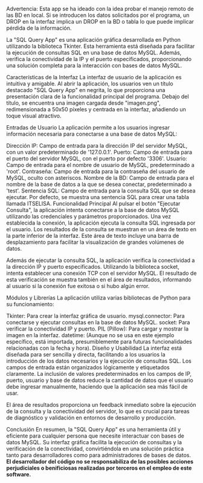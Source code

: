 
Advertencia: Esta app se ha ideado con la idea probar el manejo remoto de las BD en local. Si se introducen los datos solicitados por el programa, un DROP en la interfaz implica un DROP en la BD o tabla lo que puede implicar pérdida de la información.

La "SQL Query App" es una aplicación gráfica desarrollada en Python utilizando la biblioteca Tkinter. Esta herramienta está diseñada para facilitar la ejecución de consultas SQL en una base de datos MySQL. Además, verifica la conectividad de la IP y el puerto especificados, proporcionando una solución completa para la interacción con bases de datos MySQL. 

Características de la Interfaz
La interfaz de usuario de la aplicación es intuitiva y amigable. Al abrir la aplicación, los usuarios ven un título destacado "SQL Query App" en negrita, lo que proporciona una presentación clara de la funcionalidad principal del programa. Debajo del título, se encuentra una imagen cargada desde "imagen.png", redimensionada a 50x50 píxeles y centrada en la interfaz, añadiendo un toque visual atractivo.

Entradas de Usuario
La aplicación permite a los usuarios ingresar información necesaria para conectarse a una base de datos MySQL:

Dirección IP: Campo de entrada para la dirección IP del servidor MySQL, con un valor predeterminado de '127.0.0.1'.
Puerto: Campo de entrada para el puerto del servidor MySQL, con el puerto por defecto '3306'.
Usuario: Campo de entrada para el nombre de usuario de MySQL, predeterminado a 'root'.
Contraseña: Campo de entrada para la contraseña del usuario de MySQL, oculto con asteriscos.
Nombre de la BD: Campo de entrada para el nombre de la base de datos a la que se desea conectar, predeterminado a 'test'.
Sentencia SQL: Campo de entrada para la consulta SQL que se desea ejecutar. Por defecto, se muestra una sentencia SQL para crear una tabla llamada ITSELISA.
Funcionalidad Principal
Al pulsar el botón "Ejecutar Consulta", la aplicación intenta conectarse a la base de datos MySQL utilizando las credenciales y parámetros proporcionados. Una vez establecida la conexión, la aplicación ejecuta la consulta SQL ingresada por el usuario. Los resultados de la consulta se muestran en un área de texto en la parte inferior de la interfaz. Este área de texto incluye una barra de desplazamiento para facilitar la visualización de grandes volúmenes de datos.

Además de ejecutar la consulta SQL, la aplicación verifica la conectividad a la dirección IP y puerto especificados. Utilizando la biblioteca socket, intenta establecer una conexión TCP con el servidor MySQL. El resultado de esta verificación se muestra también en el área de resultados, informando al usuario si la conexión fue exitosa o si hubo algún error.

Módulos y Librerías
La aplicación utiliza varias bibliotecas de Python para su funcionamiento:

Tkinter: Para crear la interfaz gráfica de usuario.
mysql.connector: Para conectarse y ejecutar consultas en la base de datos MySQL.
socket: Para verificar la conectividad IP y puerto.
PIL (Pillow): Para cargar y mostrar la imagen en la interfaz.
datetime: (Aunque no se usa en este ejemplo específico, está importada, presumiblemente para futuras funcionalidades relacionadas con la fecha y hora).
Diseño y Usabilidad
La interfaz está diseñada para ser sencilla y directa, facilitando a los usuarios la introducción de los datos necesarios y la ejecución de consultas SQL. Los campos de entrada están organizados lógicamente y etiquetados claramente. La inclusión de valores predeterminados en los campos de IP, puerto, usuario y base de datos reduce la cantidad de datos que el usuario debe ingresar manualmente, haciendo que la aplicación sea más fácil de usar.

El área de resultados proporciona un feedback inmediato sobre la ejecución de la consulta y la conectividad del servidor, lo que es crucial para tareas de diagnóstico y validación en entornos de desarrollo y producción.

Conclusión
En resumen, la "SQL Query App" es una herramienta útil y eficiente para cualquier persona que necesite interactuar con bases de datos MySQL. Su interfaz gráfica facilita la ejecución de consultas y la verificación de la conectividad, convirtiéndola en una solución práctica tanto para desarrolladores como para administradores de bases de datos.<b> El desarrollador del código no se responsabiliza de las posibles acciones perjudiciales o benificiosas realizadas por terceros en el empleo de este software<b>.

